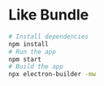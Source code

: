 # Like Bundle

```bash
# Install dependencies
npm install
# Run the app
npm start
# Build the app
npx electron-builder -mw
```